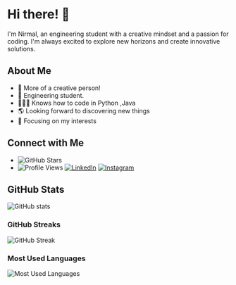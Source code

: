 # Hi there! 🌟

I'm  Nirmal, an engineering student with a creative mindset and a passion for coding. I'm always excited to explore new horizons and create innovative solutions.

## About Me

- 👯 More of a creative person!
- 🥅 Engineering student.
- 🧑🏼‍💻 Knows how to code in Python ,Java
- 🌎 Looking forward to discovering new things
- 🎯 Focusing on my interests

## Connect with Me

- ![GitHub Stars](https://img.shields.io/github/stars/aravindhnirmal?style=social)
- ![Profile Views](https://komarev.com/ghpvc/?username=aravindhnirmal)
[![LinkedIn](https://img.shields.io/badge/LinkedIn-0077B5?style=for-the-badge&logo=linkedin&logoColor=white)](https://www.linkedin.com/in/nirmal-aravind-5405a81bb)
[![Instagram](https://img.shields.io/badge/Instagram-E4405F?style=for-the-badge&logo=instagram&logoColor=white)](https://www.instagram.com/nirmal_aravind_/)

## GitHub Stats

![GitHub stats](https://github-readme-stats.vercel.app/api?username=aravindhnirmal&show_icons=true&theme=dark)

### GitHub Streaks

![GitHub Streak](https://github-readme-streak-stats.herokuapp.com/?user=aravindhnirmal)

### Most Used Languages

![Most Used Languages](https://github-readme-stats.vercel.app/api/top-langs/?username=aravindhnirmal&layout=compact)



